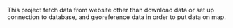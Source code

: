 This project fetch data from website other than download data or set up connection to database, and georeference data in order to put data
on map.
